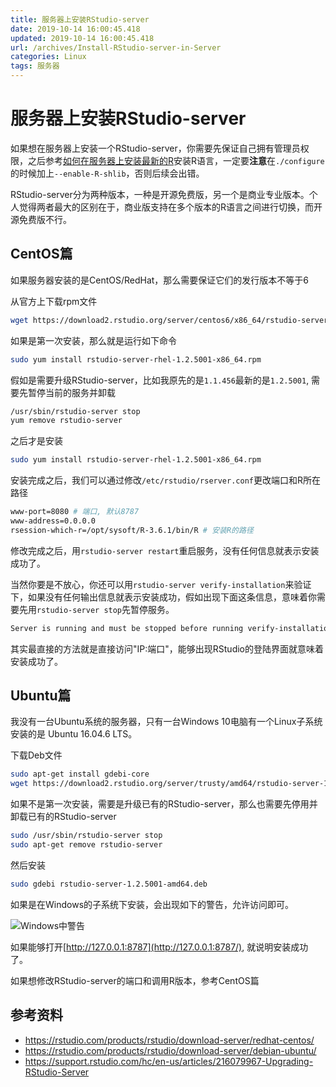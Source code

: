 ```yaml
---
title: 服务器上安装RStudio-server
date: 2019-10-14 16:00:45.418
updated: 2019-10-14 16:00:45.418
url: /archives/Install-RStudio-server-in-Server
categories: Linux
tags: 服务器
---
```


# 服务器上安装RStudio-server

如果想在服务器上安装一个RStudio-server，你需要先保证自己拥有管理员权限，之后参考[如何在服务器上安装最新的R](/archives/Install-R-in-Linux)安装R语言，一定要**注意**在`./configure`的时候加上`--enable-R-shlib`，否则后续会出错。

RStudio-server分为两种版本，一种是开源免费版，另一个是商业专业版本。个人觉得两者最大的区别在于，商业版支持在多个版本的R语言之间进行切换，而开源免费版不行。

## CentOS篇

如果服务器安装的是CentOS/RedHat，那么需要保证它们的发行版本不等于6

从官方上下载rpm文件

```bash
wget https://download2.rstudio.org/server/centos6/x86_64/rstudio-server-rhel-1.2.5001-x86_64.rpm
```

如果是第一次安装，那么就是运行如下命令

```bash
sudo yum install rstudio-server-rhel-1.2.5001-x86_64.rpm
```

假如是需要升级RStudio-server，比如我原先的是`1.1.456`最新的是`1.2.5001`, 需要先暂停当前的服务并卸载

```bash
/usr/sbin/rstudio-server stop
yum remove rstudio-server
```

之后才是安装

```bash
sudo yum install rstudio-server-rhel-1.2.5001-x86_64.rpm
```

安装完成之后，我们可以通过修改`/etc/rstudio/rserver.conf`更改端口和R所在路径

```bash
www-port=8080 # 端口, 默认8787
www-address=0.0.0.0
rsession-which-r=/opt/sysoft/R-3.6.1/bin/R # 安装R的路径
```

修改完成之后，用`rstudio-server restart`重启服务，没有任何信息就表示安装成功了。

当然你要是不放心，你还可以用`rstudio-server verify-installation`来验证下，如果没有任何输出信息就表示安装成功，假如出现下面这条信息，意味着你需要先用`rstudio-server stop`先暂停服务。

```bash
Server is running and must be stopped before running verify-installation
```

其实最直接的方法就是直接访问"IP:端口"，能够出现RStudio的登陆界面就意味着安装成功了。

## Ubuntu篇

我没有一台Ubuntu系统的服务器，只有一台Windows 10电脑有一个Linux子系统安装的是 Ubuntu 16.04.6 LTS。

下载Deb文件

```bash
sudo apt-get install gdebi-core
wget https://download2.rstudio.org/server/trusty/amd64/rstudio-server-1.2.5001-amd64.deb
```

如果不是第一次安装，需要是升级已有的RStudio-server，那么也需要先停用并卸载已有的RStudio-server

```bash
sudo /usr/sbin/rstudio-server stop
sudo apt-get remove rstudio-server 
```

然后安装

```bash
sudo gdebi rstudio-server-1.2.5001-amd64.deb
```

如果是在Windows的子系统下安装，会出现如下的警告，允许访问即可。

![Windows中警告](https://halo-1252249331.cos.ap-shanghai.myqcloud.com/upload/2019/10/1571039719464-278ec32cdcb94ca1ad185f592228e4e1.png)

如果能够打开[http://127.0.0.1:8787](http://127.0.0.1:8787/), 就说明安装成功了。

如果想修改RStudio-server的端口和调用R版本，参考CentOS篇

## 参考资料

- https://rstudio.com/products/rstudio/download-server/redhat-centos/
- https://rstudio.com/products/rstudio/download-server/debian-ubuntu/
- https://support.rstudio.com/hc/en-us/articles/216079967-Upgrading-RStudio-Server